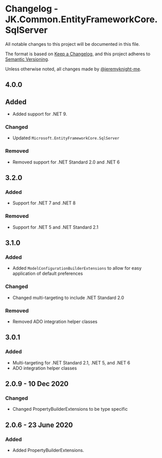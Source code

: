 ﻿# Changelog - JK.Common.EntityFrameworkCore.SqlServer

All notable changes to this project will be documented in this file.

The format is based on [Keep a Changelog](https://keepachangelog.com/),
and this project adheres to [Semantic Versioning](https://semver.org/spec/v2.0.0.html).

Unless otherwise noted, all changes made by [@jeremyknight-me](https://github.com/jeremyknight-me).

## 4.0.0

## Added

- Added support for .NET 9.

### Changed

- Updated `Microsoft.EntityFrameworkCore.SqlServer`

### Removed

- Removed support for .NET Standard 2.0 and .NET 6

## 3.2.0

### Added

- Support for .NET 7 and .NET 8

### Removed

- Support for .NET 5 and .NET Standard 2.1

## 3.1.0

### Added

- Added `ModelConfigurationBuilderExtensions` to allow for easy application of default preferences

### Changed

- Changed multi-targeting to include .NET Standard 2.0

### Removed

- Removed ADO integration helper classes

## 3.0.1

### Added 

- Multi-targeting for .NET Standard 2.1, .NET 5, and .NET 6
- ADO integration helper classes

## 2.0.9 - 10 Dec 2020

### Changed

- Changed PropertyBuilderExtensions to be type specific

## 2.0.6 - 23 June 2020

### Added

- Added PropertyBuilderExtensions.